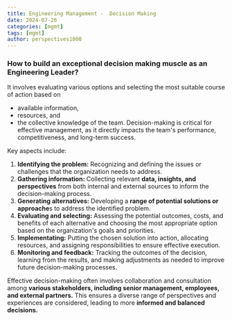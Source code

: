 ```yaml
---
title: Engineering Management -  Decision Making
date: 2024-07-26
categories: [mgmt]
tags: [mgmt]
author: perspectives1000
---
```


### How to build an exceptional decision making muscle as an Engineering Leader?

 It involves evaluating various options and selecting the most suitable course of action based on 
 - available information,
 - resources, and
 - the collective knowledge of the team.
Decision-making is critical for effective management, as it directly impacts the team's performance, competitiveness, and long-term success.

Key aspects include:

1. **Identifying the problem:** Recognizing and defining the issues or challenges that the organization needs to address.
2. **Gathering information:** Collecting relevant **data, insights, and perspectives** from both internal and external sources to inform the decision-making process.
3. **Generating alternatives:** Developing a **range of potential solutions or approache**s to address the identified problem.
4. **Evaluating and selecting:** Assessing the potential outcomes, costs, and benefits of each alternative and choosing the most appropriate option based on the organization's goals and priorities.
5. **Implementating:** Putting the chosen solution into action, allocating resources, and assigning responsibilities to ensure effective execution.
6. **Monitoring and feedback:** Tracking the outcomes of the decision, learning from the results, and making adjustments as needed to improve future decision-making processes.

Effective decision-making often involves collaboration and consultation among **various stakeholders, including senior management, employees, and external partners.** This ensures a diverse range of perspectives and experiences are considered, leading to more **informed and balanced decisions.**
